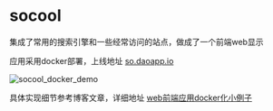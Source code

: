 # socool
集成了常用的搜索引擎和一些经常访问的站点，做成了一个前端web显示

应用采用docker部署，上线地址 [so.daoapp.io](http://so.daoapp.io)

![socool_docker_demo](http://7xot8c.com1.z0.glb.clouddn.com/2016-09-30-161237.png)

具体实现细节参考博客文章，详细地址 [web前端应用docker化小例子](http://v4if.me/2016/SoCool_Docker_Demo/)
